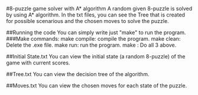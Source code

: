 #8-puzzle game solver with A* algorithm
A random given 8-puzzle is solved by using A* algorithm. In the txt files, you can see the Tree that is created for possible scenarious and the chosen moves to solve the puzzle.

##Running the code
You can simply write just "make" to run the program.
###Make commands:
make compile: compile the program.
make clean: Delete the .exe file.
make run: run the program.
make : Do all 3 above.

##Initial State.txt
You can view the initial state (a random 8-puzzle) of the game with current scores.

##Tree.txt
You can view the decision tree of the algorithm.

##Moves.txt
You can view the chosen moves for each state of the puzzle.
